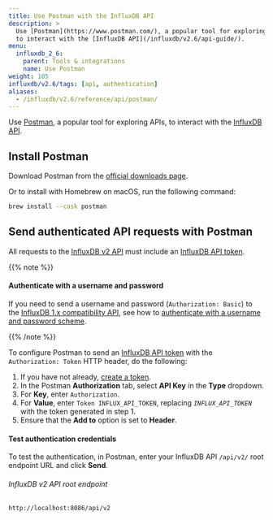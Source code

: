 ```yaml
---
title: Use Postman with the InfluxDB API
description: >
  Use [Postman](https://www.postman.com/), a popular tool for exploring APIs,
  to interact with the [InfluxDB API](/influxdb/v2.6/api-guide/).
menu:
  influxdb_2_6:
    parent: Tools & integrations
    name: Use Postman
weight: 105
influxdb/v2.6/tags: [api, authentication]
aliases:
  - /influxdb/v2.6/reference/api/postman/
---
```


Use [Postman](https://www.postman.com/), a popular tool for exploring APIs,
to interact with the [InfluxDB API](/influxdb/v2.6/api-guide/).

## Install Postman

Download Postman from the [official downloads page](https://www.postman.com/downloads/).

Or to install with Homebrew on macOS, run the following command:

```sh
brew install --cask postman
```

## Send authenticated API requests with Postman

All requests to the [InfluxDB v2 API](/influxdb/v2.6/api-guide/) must include an [InfluxDB API token](/influxdb/v2.6/security/tokens/).

{{% note %}}

#### Authenticate with a username and password

If you need to send a username and password (`Authorization: Basic`) to the [InfluxDB 1.x compatibility API](/influxdb/v2.6/reference/api/influxdb-1x/), see how to [authenticate with a username and password scheme](/influxdb/v2.6/reference/api/influxdb-1x/#authenticate-with-the-token-scheme).

{{% /note %}}

To configure Postman to send an [InfluxDB API token](/influxdb/v2.6/security/tokens/) with the `Authorization: Token` HTTP header, do the following:

1. If you have not already, [create a token](/influxdb/v2.6/security/tokens/create-token/).
2. In the Postman **Authorization** tab, select **API Key** in the **Type** dropdown.
3. For **Key**, enter `Authorization`.
4. For **Value**, enter `Token INFLUX_API_TOKEN`, replacing *`INFLUX_API_TOKEN`* with the token generated in step 1.
5. Ensure that the **Add to** option is set to **Header**.

#### Test authentication credentials

To test the authentication, in Postman, enter your InfluxDB API `/api/v2/` root endpoint URL and click **Send**.

###### InfluxDB v2 API root endpoint

```sh
http://localhost:8086/api/v2
```
